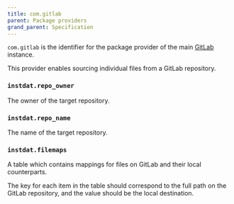 ```yaml
---
title: com.gitlab
parent: Package providers
grand_parent: Specification
---
```


`com.gitlab` is the identifier for the package provider of the main [GitLab](https://gitlab.com) instance.

This provider enables sourcing individual files from a GitLab repository.

### `instdat.repo_owner`

The owner of the target repository.

### `instdat.repo_name`

The name of the target repository.

### `instdat.filemaps`

A table which contains mappings for files on GitLab and their local counterparts.

The key for each item in the table should correspond to the full path on the GitLab repository, and the value should be the local destination.

